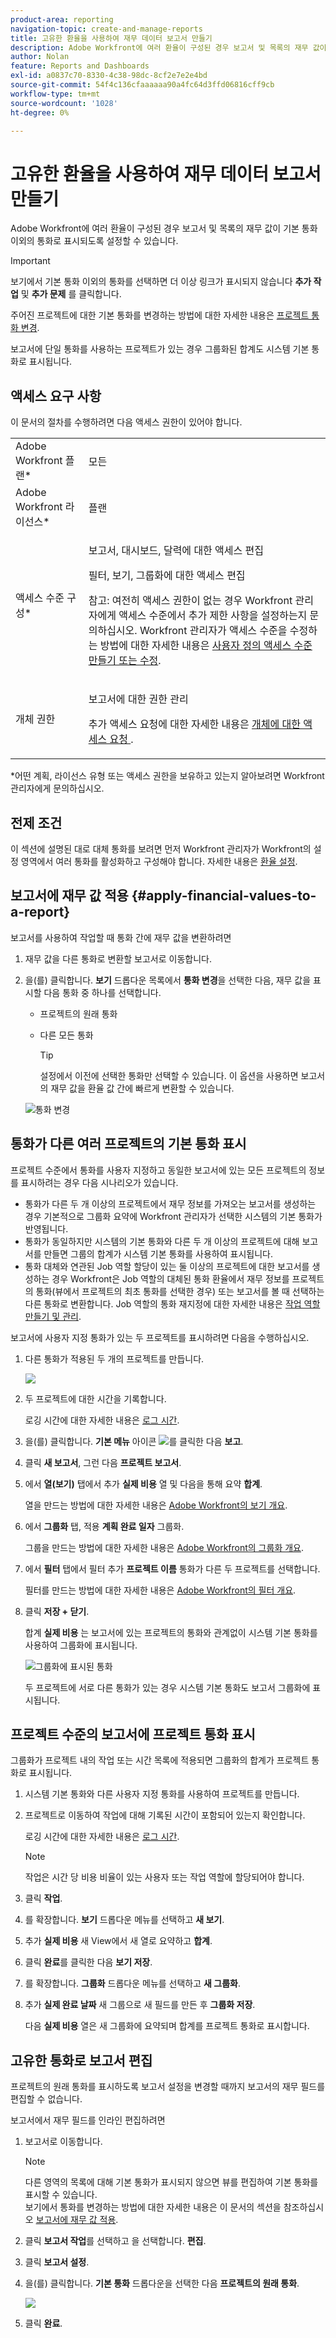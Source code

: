 ```yaml
---
product-area: reporting
navigation-topic: create-and-manage-reports
title: 고유한 환율을 사용하여 재무 데이터 보고서 만들기
description: Adobe Workfront에 여러 환율이 구성된 경우 보고서 및 목록의 재무 값이 기본 통화 이외의 통화로 표시되도록 설정할 수 있습니다.
author: Nolan
feature: Reports and Dashboards
exl-id: a0837c70-8330-4c38-98dc-8cf2e7e2e4bd
source-git-commit: 54f4c136cfaaaaaa90a4fc64d3ffd06816cff9cb
workflow-type: tm+mt
source-wordcount: '1028'
ht-degree: 0%

---
```


# 고유한 환율을 사용하여 재무 데이터 보고서 만들기

Adobe Workfront에 여러 환율이 구성된 경우 보고서 및 목록의 재무 값이 기본 통화 이외의 통화로 표시되도록 설정할 수 있습니다.

>[!IMPORTANT]
>
>보기에서 기본 통화 이외의 통화를 선택하면 더 이상 링크가 표시되지 않습니다 **추가 작업** 및 **추가 문제** 를 클릭합니다.

주어진 프로젝트에 대한 기본 통화를 변경하는 방법에 대한 자세한 내용은 [프로젝트 통화 변경](../../../manage-work/projects/project-finances/change-project-currency.md).

보고서에 단일 통화를 사용하는 프로젝트가 있는 경우 그룹화된 합계도 시스템 기본 통화로 표시됩니다.

## 액세스 요구 사항

이 문서의 절차를 수행하려면 다음 액세스 권한이 있어야 합니다.

<table style="table-layout:auto"> 
 <col> 
 <col> 
 <tbody> 
  <tr> 
   <td role="rowheader">Adobe Workfront 플랜*</td> 
   <td> <p>모든</p> </td> 
  </tr> 
  <tr> 
   <td role="rowheader">Adobe Workfront 라이선스*</td> 
   <td> <p>플랜 </p> </td> 
  </tr> 
  <tr> 
   <td role="rowheader">액세스 수준 구성*</td> 
   <td> <p>보고서, 대시보드, 달력에 대한 액세스 편집</p> <p>필터, 보기, 그룹화에 대한 액세스 편집</p> <p>참고: 여전히 액세스 권한이 없는 경우 Workfront 관리자에게 액세스 수준에서 추가 제한 사항을 설정하는지 문의하십시오. Workfront 관리자가 액세스 수준을 수정하는 방법에 대한 자세한 내용은 <a href="../../../administration-and-setup/add-users/configure-and-grant-access/create-modify-access-levels.md" class="MCXref xref">사용자 정의 액세스 수준 만들기 또는 수정</a>.</p> </td> 
  </tr> 
  <tr> 
   <td role="rowheader">개체 권한</td> 
   <td> <p>보고서에 대한 권한 관리</p> <p>추가 액세스 요청에 대한 자세한 내용은 <a href="../../../workfront-basics/grant-and-request-access-to-objects/request-access.md" class="MCXref xref">개체에 대한 액세스 요청 </a>.</p> </td> 
  </tr> 
 </tbody> 
</table>

&#42;어떤 계획, 라이선스 유형 또는 액세스 권한을 보유하고 있는지 알아보려면 Workfront 관리자에게 문의하십시오.

## 전제 조건

이 섹션에 설명된 대로 대체 통화를 보려면 먼저 Workfront 관리자가 Workfront의 설정 영역에서 여러 통화를 활성화하고 구성해야 합니다. 자세한 내용은 [환율 설정](../../../administration-and-setup/manage-workfront/exchange-rates/set-up-exchange-rates.md).

## 보고서에 재무 값 적용 {#apply-financial-values-to-a-report}

보고서를 사용하여 작업할 때 통화 간에 재무 값을 변환하려면

1. 재무 값을 다른 통화로 변환할 보고서로 이동합니다.
1. 을(를) 클릭합니다. **보기** 드롭다운 목록에서 **통화 변경**&#x200B;을 선택한 다음, 재무 값을 표시할 다음 통화 중 하나를 선택합니다.

   * 프로젝트의 원래 통화
   * 다른 모든 통화

      >[!TIP]
      >
      >설정에서 이전에 선택한 통화만 선택할 수 있습니다.
   이 옵션을 사용하면 보고서의 재무 값을 환율 값 간에 빠르게 변환할 수 있습니다.

   ![통화 변경](assets/qs-change-currency-2022-350x257.png)

   <!--
   <p data-mc-conditions="QuicksilverOrClassic.Quicksilver,QuicksilverOrClassic.Draft mode">(NOTE: drafted this tip because I think this is confusing; this is in the step above.)</p>
   -->

   <!--
   <note type="tip">
   You can also select the Change Currency option to convert financial values in other lists.
   <br>
   <img src="assets/nwe-change-currency-new-lists-350x219.png" style="width: 350;height: 219;" data-mc-conditions="QuicksilverOrClassic.Quicksilver">
   <br>
   <br>
   </note>
   -->

## 통화가 다른 여러 프로젝트의 기본 통화 표시

프로젝트 수준에서 통화를 사용자 지정하고 동일한 보고서에 있는 모든 프로젝트의 정보를 표시하려는 경우 다음 시나리오가 있습니다.

* 통화가 다른 두 개 이상의 프로젝트에서 재무 정보를 가져오는 보고서를 생성하는 경우 기본적으로 그룹화 요약에 Workfront 관리자가 선택한 시스템의 기본 통화가 반영됩니다.
* 통화가 동일하지만 시스템의 기본 통화와 다른 두 개 이상의 프로젝트에 대해 보고서를 만들면 그룹의 합계가 시스템 기본 통화를 사용하여 표시됩니다.
* 통화 대체와 연관된 Job 역할 할당이 있는 둘 이상의 프로젝트에 대한 보고서를 생성하는 경우 Workfront은 Job 역할의 대체된 통화 환율에서 재무 정보를 프로젝트의 통화(뷰에서 프로젝트의 최초 통화를 선택한 경우) 또는 보고서를 볼 때 선택하는 다른 통화로 변환합니다. Job 역할의 통화 재지정에 대한 자세한 내용은 [작업 역할 만들기 및 관리](../../../administration-and-setup/set-up-workfront/organizational-setup/create-manage-job-roles.md).

보고서에 사용자 지정 통화가 있는 두 프로젝트를 표시하려면 다음을 수행하십시오.

1. 다른 통화가 적용된 두 개의 프로젝트를 만듭니다.

   ![](assets/qs-currency-350x217.png)

1. 두 프로젝트에 대한 시간을 기록합니다.

   로깅 시간에 대한 자세한 내용은 [로그 시간](../../../timesheets/create-and-manage-timesheets/log-time.md).

1. 을(를) 클릭합니다. **기본 메뉴** 아이콘 ![](assets/main-menu-icon.png)를 클릭한 다음 **보고**.
1. 클릭 **새 보고서**, 그런 다음 **프로젝트 보고서**.
1. 에서 **열(보기)** 탭에서 추가 **실제 비용** 열 및 다음을 통해 요약 **합계**.

   열을 만드는 방법에 대한 자세한 내용은 [Adobe Workfront의 보기 개요](../../../reports-and-dashboards/reports/reporting-elements/views-overview.md).

1. 에서 **그룹화** 탭, 적용 **계획 완료 일자** 그룹화.

   그룹을 만드는 방법에 대한 자세한 내용은 [Adobe Workfront의 그룹화 개요](../../../reports-and-dashboards/reports/reporting-elements/groupings-overview.md).

1. 에서 **필터** 탭에서 필터 추가 **프로젝트 이름** 통화가 다른 두 프로젝트를 선택합니다.

   필터를 만드는 방법에 대한 자세한 내용은 [Adobe Workfront의 필터 개요](../../../reports-and-dashboards/reports/reporting-elements/filters-overview.md).

1. 클릭 **저장 + 닫기**.

   합계 **실제 비용** 는 보고서에 있는 프로젝트의 통화와 관계없이 시스템 기본 통화를 사용하여 그룹화에 표시됩니다.

   ![그룹화에 표시된 통화](assets/qs-currency-displayed-in-groupings-2022-350x292.png)

   두 프로젝트에 서로 다른 통화가 있는 경우 시스템 기본 통화도 보고서 그룹화에 표시됩니다.

## 프로젝트 수준의 보고서에 프로젝트 통화 표시

그룹화가 프로젝트 내의 작업 또는 시간 목록에 적용되면 그룹화의 합계가 프로젝트 통화로 표시됩니다.

1. 시스템 기본 통화와 다른 사용자 지정 통화를 사용하여 프로젝트를 만듭니다.
1. 프로젝트로 이동하여 작업에 대해 기록된 시간이 포함되어 있는지 확인합니다.

   로깅 시간에 대한 자세한 내용은 [로그 시간](../../../timesheets/create-and-manage-timesheets/log-time.md).

   >[!NOTE]
   >
   >작업은 시간 당 비용 비율이 있는 사용자 또는 작업 역할에 할당되어야 합니다.

1. 클릭 **작업**.
1. 를 확장합니다. **보기** 드롭다운 메뉴를 선택하고 **새 보기**.
1. 추가 **실제 비용** 새 View에서 새 열로 요약하고 **합계**.
1. 클릭 **완료**&#x200B;를 클릭한 다음 **보기 저장**.
1. 를 확장합니다. **그룹화** 드롭다운 메뉴를 선택하고 **새 그룹화**.
1. 추가 **실제 완료 날짜** 새 그룹으로 새 필드를 만든 후 **그룹화 저장**.

   다음 **실제 비용** 열은 새 그룹화에 요약되며 합계를 프로젝트 통화로 표시합니다.

## 고유한 통화로 보고서 편집

프로젝트의 원래 통화를 표시하도록 보고서 설정을 변경할 때까지 보고서의 재무 필드를 편집할 수 없습니다.

보고서에서 재무 필드를 인라인 편집하려면

1. 보고서로 이동합니다.

   >[!NOTE]
   >
   >다른 영역의 목록에 대해 기본 통화가 표시되지 않으면 뷰를 편집하여 기본 통화를 표시할 수 있습니다.\
   >보기에서 통화를 변경하는 방법에 대한 자세한 내용은 이 문서의 섹션을 참조하십시오 [보고서에 재무 값 적용](#apply-financial-values-to-a-report).

1. 클릭 **보고서 작업**&#x200B;를 선택하고 을 선택합니다. **편집**.
1. 클릭 **보고서 설정**.
1. 을(를) 클릭합니다. **기본 통화** 드롭다운을 선택한 다음 **프로젝트의 원래 통화**.

   ![](assets/qs-report-settings-default-currency-350x370.png)

1. 클릭 **완료**.

